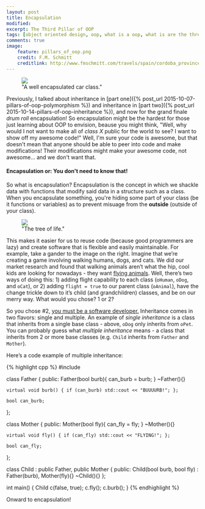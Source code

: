 ```yaml
---
layout: post
title: Encapsulation
modified:
excerpt: The Third Pillar of OOP
tags: [object oriented design, oop, what is a oop, what is are the three pillars of object oriented design, encapsulation, polymorpish, inheritance, oop in c++, PIE, three pillars of oop, tutorial on OOP, programming, programming languages]
comments: true
image:
    feature: pillars_of_oop.png
    credit: F.M. Schmitt
    creditlink: http://www.fmschmitt.com/travels/spain/cordoba_province/cordoba-mosque/FirstExpansion.html
---
```


<figure>
    <a href="http://36.media.tumblr.com/0c6c8236de5828bee63c5f16774a27aa/tumblr_nbebqw8xgs1rig09go1_1280.jpg"><img src="http://36.media.tumblr.com/0c6c8236de5828bee63c5f16774a27aa/tumblr_nbebqw8xgs1rig09go1_1280.jpg"></a>
    <figcaption>"A well encapsulated car class."</figcaption>
</figure>

Previously, I talked about inheritance in [part one]({% post_url 2015-10-07-pillars-of-oop-polymorphism %}) and inheritance in [part two]({% post_url 2015-10-14-pillars-of-oop-inheritance %}), and now for the grand finale *drum roll* encapsulation! So encapsulation might be the hardest for those just learning about OOP to envision, beause you might think, "Well, why would I not want to make all of *class X* public for the world to see? I want to show off my awesome code!" Well, I'm sure your code is awesome, but that doesn't mean that anyone should be able to peer into code and make modifications! Their modifications might make your awesome code, not awesome... and we don't want that.

#### Encapsulation or: You don't need to know that!

So what is encapsulation? Encapsulation is the concept in which we shackle data with functions that modify said data in a structure such as a class. When you encapsulate something, you're hiding some part of your class (be it functions or variables) as to prevent misuage from the **outside** (outside of your class).

<figure>
    <a href="http://www.derekyu.com/tigs/forums/tutorials/gmtut/gmtut-008.png"><img src="http://www.derekyu.com/tigs/forums/tutorials/gmtut/gmtut-008.png"></a>
    <figcaption>"The tree of life."</figcaption>
</figure>

This makes it easier for us to reuse code (because good programmers are lazy) and create software that is flexible and easily maintainable. For example, take a gander to the image on the right. Imagine that we’re creating a game involving walking humans, dogs, and cats. We did our market research and found that walking animals aren’t what the hip, cool kids are looking for nowadays - they want [flying animals](http://i.ytimg.com/vi/QH2-TGUlwu4/hqdefault.jpg). Well, there’s two ways of doing this: 1) adding flight capability to each class (`oHuman`, `oDog`, and `oCat`), or 2) adding `flight = true` to our parent class (`oAnimal`), have the change trickle down to it’s child (and grandchildren) classes, and be on our merry way. What would you chose? 1 or 2?

So you chose #2, [you must be a software developer.](https://bintrayblog.files.wordpress.com/2013/10/lazyness.jpg) Inheritance comes in two flavors: single and multiple. An example of *single inheritance* is a class that inherits from a single base class - above, `oDog` only inherits from `oPet`. You can probably guess what *multiple inheritance* means - a class that inherits from 2 or more base classes (e.g. `Child` inherits from `Father` and `Mother`).

Here’s a code example of multiple inheritance:

{% highlight cpp %}
#include <iostream>

class Father
{
public:
    Father(bool burb){ can_burb = burb; }
    ~Father(){}

    virtual void burb() { if (can_burb) std::cout << "BUUUURB!"; };

    bool can_burb;
};

class Mother
{
public:
    Mother(bool fly){ can_fly = fly; }
    ~Mother(){}

    virtual void fly() { if (can_fly) std::cout << "FLYING!"; };

    bool can_fly;
};

class Child : public Father,
	      public Mother
{
public:
    Child(bool burb, bool fly)
        : Father(burb),
          Mother(fly){}
    ~Child(){}
};

int main() {
    Child c(false, true);
    c.fly();
    c.burb();
}
{% endhighlight %}

Onward to encapsulation!

 
